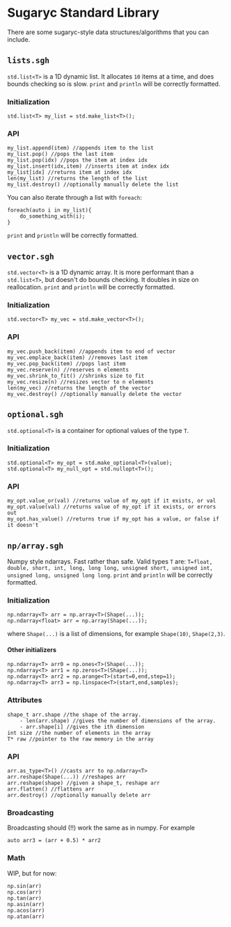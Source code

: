 # Sugaryc Standard Library

There are some sugaryc-style data structures/algorithms that you can include.

## `lists.sgh`

`std.list<T>` is a 1D dynamic list. It allocates `10` items at a time, and does bounds checking so is slow. `print` and `println` will be correctly formatted.

### Initialization
```
std.list<T> my_list = std.make_list<T>();
```
### API
```
my_list.append(item) //appends item to the list
my_list.pop() //pops the last item
my_list.pop(idx) //pops the item at index idx
my_list.insert(idx,item) //inserts item at index idx
my_list[idx] //returns item at index idx
len(my_list) //returns the length of the list
my_list.destroy() //optionally manually delete the list
```

You can also iterate through a list with `foreach`:
```
foreach(auto i in my_list){
    do_something_with(i);
}
```

`print` and `println` will be correctly formatted.

## `vector.sgh`

`std.vector<T>` is a 1D dynamic array. It is more performant than a `std.list<T>`, but doesn't do bounds checking. It doubles in size on reallocation. `print` and `println` will be correctly formatted.

### Initialization
```
std.vector<T> my_vec = std.make_vector<T>();
```

### API
```
my_vec.push_back(item) //appends item to end of vector
my_vec.emplace_back(item) //removes last item
my_vec.pop_back(item) //pops last item
my_vec.reserve(n) //reserves n elements
my_vec.shrink_to_fit() //shrinks size to fit
my_vec.resize(n) //resizes vector to n elements
len(my_vec) //returns the length of the vector
my_vec.destroy() //optionally manually delete the vector
```

## `optional.sgh`

`std.optional<T>` is a container for optional values of the type `T`.

### Initialization
```
std.optional<T> my_opt = std.make_optional<T>(value);
std.optional<T> my_null_opt = std.nullopt<T>();
```

### API
```
my_opt.value_or(val) //returns value of my_opt if it exists, or val
my_opt.value(val) //returns value of my_opt if it exists, or errors out
my_opt.has_value() //returns true if my_opt has a value, or false if it doesn't
```

## `np/array.sgh`

Numpy style ndarrays. Fast rather than safe. Valid types `T` are: `T=float, double, short, int, long, long long, unsigned short, unsigned int, unsigned long, unsigned long long`. `print` and `println` will be correctly formatted.


### Initialization
```
np.ndarray<T> arr = np.array<T>(Shape(...));
np.ndarray<float> arr = np.array(Shape(...));
```
where `Shape(...)` is a list of dimensions, for example `Shape(10)`, `Shape(2,3)`.

#### Other initializers
```
np.ndarray<T> arr0 = np.ones<T>(Shape(...));
np.ndarray<T> arr1 = np.zeros<T>(Shape(...));
np.ndarray<T> arr2 = np.arange<T>(start=0,end,step=1);
np.ndarray<T> arr3 = np.linspace<T>(start,end,samples);
```

### Attributes
```
shape_t arr.shape //the shape of the array.
    - len(arr.shape) //gives the number of dimensions of the array.
    - arr.shape[i] //gives the ith dimension
int size //the number of elements in the array
T* raw //pointer to the raw memory in the array
```

### API
```
arr.as_type<T>() //casts arr to np.ndarray<T>
arr.reshape(Shape(...)) //reshapes arr
arr.reshape(shape) //given a shape_t, reshape arr
arr.flatten() //flattens arr
arr.destroy() //optionally manually delete arr
```

### Broadcasting
Broadcasting should (!!) work the same as in numpy. For example
```
auto arr3 = (arr + 0.5) * arr2
```

### Math
WIP, but for now:
```
np.sin(arr)
np.cos(arr)
np.tan(arr)
np.asin(arr)
np.acos(arr)
np.atan(arr)
```